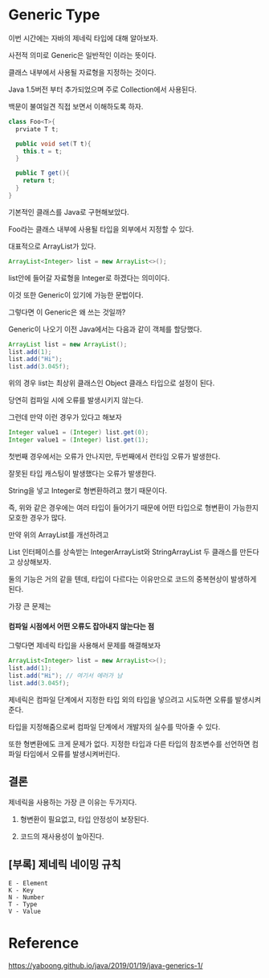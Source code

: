 # Generic Type

이번 시간에는 자바의 제네릭 타입에 대해 알아보자.

사전적 의미로 Generic은 일반적인 이라는 뜻이다.

클래스 내부에서 사용될 자료형을 지정하는 것이다.

Java 1.5버전 부터 추가되었으며 주로 Collection에서 사용된다.

백문이 불여일견 직접 보면서 이해하도록 하자.

```java
class Foo<T>{
  prviate T t;

  public void set(T t){
    this.t = t;
  }

  public T get(){
    return t;
  }
}
```
기본적인 클래스를 Java로 구현해보았다.

Foo라는 클래스 내부에 사용될 타입을 외부에서 지정할 수 있다.

대표적으로 ArrayList가 있다.

```java
ArrayList<Integer> list = new ArrayList<>();
```

list안에 들어갈 자료형을 Integer로 하겠다는 의미이다.

이것 또한 Generic이 있기에 가능한 문법이다.

그렇다면 이 Generic은 왜 쓰는 것일까?

Generic이 나오기 이전 Java에서는 다음과 같이 객체를 할당했다.

```java
ArrayList list = new ArrayList();
list.add(1);
list.add("Hi");
list.add(3.045f);
```
위의 경우 list는 최상위 클래스인 Object 클래스 타입으로 설정이 된다.

당연히 컴파일 시에 오류를 발생시키지 않는다.

그런데 만약 이런 경우가 있다고 해보자

```java
Integer value1 = (Integer) list.get(0);
Integer value1 = (Integer) list.get(1);
```

첫번째 경우에서는 오류가 안나지만, 두번째에서 런타임 오류가 발생한다.

잘못된 타입 캐스팅이 발생했다는 오류가 발생한다.

String을 넣고 Integer로 형변환하려고 했기 때문이다.

즉, 위와 같은 경우에는 여러 타입이 들어가기 때문에 어떤 타입으로 형변환이 가능한지 모호한 경우가 많다.

만약 위의 ArrayList를 개선하려고

List 인터페이스를 상속받는 IntegerArrayList와 StringArrayList 두 클래스를 만든다고 상상해보자.

둘의 기능은 거의 같을 텐데, 타입이 다르다는 이유만으로 코드의 중복현상이 발생하게 된다. 

가장 큰 문제는

#### 컴파일 시점에서 어떤 오류도 잡아내지 않는다는 점

그렇다면 제네릭 타입을 사용해서 문제를 해결해보자

```java
ArrayList<Integer> list = new ArrayList<>();
list.add(1); 
list.add("Hi"); // 여기서 에러가 남
list.add(3.045f);
```

제네릭은 컴파일 단계에서 지정한 타입 외의 타입을 넣으려고 시도하면 오류를 발생시켜준다.

타입을 지정해줌으로써 컴파일 단계에서 개발자의 실수를 막아줄 수 있다.

또한 형변환에도 크게 문제가 없다. 지정한 타입과 다른 타입의 참조변수를 선언하면 컴파일 타임에서 오류를 발생시켜버린다.

## 결론

제네릭을 사용하는 가장 큰 이유는 두가지다.

1. 형변환이 필요없고, 타입 안정성이 보장된다.

2. 코드의 재사용성이 높아진다.

## [부록] 제네릭 네이밍 규칙

```
E - Element
K - Key
N - Number
T - Type
V - Value
```

# Reference

https://yaboong.github.io/java/2019/01/19/java-generics-1/